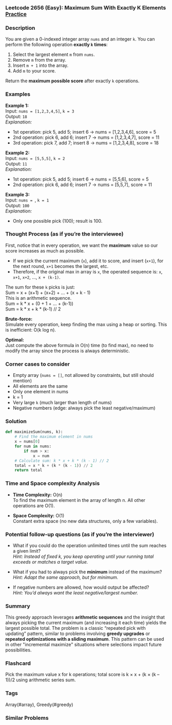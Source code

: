 ### Leetcode 2656 (Easy): Maximum Sum With Exactly K Elements  [Practice](https://leetcode.com/problems/maximum-sum-with-exactly-k-elements)

### Description  
You are given a 0-indexed integer array `nums` and an integer `k`. You can perform the following operation **exactly `k` times**:  
1. Select the largest element `m` from `nums`.
2. Remove `m` from the array.
3. Insert `m + 1` into the array.
4. Add `m` to your score.

Return the **maximum possible score** after exactly `k` operations.

### Examples  

**Example 1:**  
Input: `nums = [1,2,3,4,5]`, `k = 3`  
Output: `18`  
*Explanation:*
- 1st operation: pick 5, add 5; insert 6 → nums = [1,2,3,4,6], score = 5
- 2nd operation: pick 6, add 6; insert 7 → nums = [1,2,3,4,7], score = 11
- 3rd operation: pick 7, add 7; insert 8 → nums = [1,2,3,4,8], score = 18

**Example 2:**  
Input: `nums = [5,5,5]`, `k = 2`  
Output: `11`  
*Explanation:*
- 1st operation: pick 5, add 5; insert 6 → nums = [5,5,6], score = 5
- 2nd operation: pick 6, add 6; insert 7 → nums = [5,5,7], score = 11

**Example 3:**  
Input: `nums = `, `k = 1`  
Output: `100`  
*Explanation:*  
- Only one possible pick (100); result is 100.

### Thought Process (as if you’re the interviewee)  

First, notice that in every operation, we want the **maximum** value so our score increases as much as possible.  
- If we pick the current maximum (`x`), add it to score, and insert (`x+1`), for the next round, `x+1` becomes the largest, etc.
- Therefore, if the original max in array is `x`, the operated sequence is: `x`, `x+1`, `x+2`, ..., `x + (k-1)`.

The sum for these `k` picks is just:  
Sum = x + (x+1) + (x+2) + ... + (x + k - 1)  
This is an arithmetic sequence.  
Sum = k \* x + (0 + 1 + ... + (k-1))  
Sum = k \* x + k \* (k-1) // 2

**Brute-force:**  
Simulate every operation, keep finding the max using a heap or sorting. This is inefficient: O(k log n).

**Optimal:**  
Just compute the above formula in O(n) time (to find max), no need to modify the array since the process is always deterministic.

### Corner cases to consider  
- Empty array (`nums = []`, not allowed by constraints, but still should mention)
- All elements are the same
- Only one element in nums
- k = 1
- Very large `k` (much larger than length of nums)
- Negative numbers (edge: always pick the least negative/maximum)

### Solution

```python
def maximizeSum(nums, k):
    # Find the maximum element in nums
    x = nums[0]
    for num in nums:
        if num > x:
            x = num
    # Calculate sum: k * x + k * (k - 1) // 2
    total = x * k + (k * (k - 1)) // 2
    return total
```

### Time and Space complexity Analysis  

- **Time Complexity:** O(n)  
  To find the maximum element in the array of length n. All other operations are O(1).

- **Space Complexity:** O(1)  
  Constant extra space (no new data structures, only a few variables).

### Potential follow-up questions (as if you’re the interviewer)  

- What if you could do the operation unlimited times until the sum reaches a given limit?  
  *Hint: Instead of fixed k, you keep operating until your running total exceeds or matches a target value.*

- What if you had to always pick the **minimum** instead of the maximum?  
  *Hint: Adapt the same approach, but for minimum.*

- If negative numbers are allowed, how would output be affected?  
  *Hint: You’d always want the least negative/largest number.*

### Summary
This greedy approach leverages **arithmetic sequences** and the insight that always picking the current maximum (and increasing it each time) yields the largest possible total. The problem is a classic “repeated pick with updating” pattern, similar to problems involving **greedy upgrades** or **repeated optimizations with a sliding maximum**. This pattern can be used in other "incremental maximize" situations where selections impact future possibilities.


### Flashcard
Pick the maximum value x for k operations; total score is k × x + (k × (k – 1))/2 using arithmetic series sum.

### Tags
Array(#array), Greedy(#greedy)

### Similar Problems
